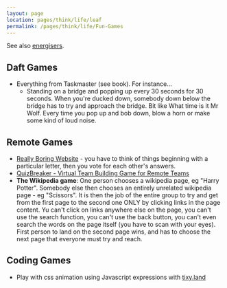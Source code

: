 ```yaml
---
layout: page
location: pages/think/life/leaf
permalink: /pages/think/life/Fun-Games
---
```


See also [energisers](/pages/think/events/workshops/energisers-warmups.md).

## Daft Games

- Everything from Taskmaster (see book). For instance...
    - Standing on a bridge and popping up every 30 seconds for 30 seconds. When you're ducked down, somebody down below the bridge has to try and approach the bridge. Bit like What time is it Mr Wolf. Every time you pop up and bob down, blow a horn or make some kind of loud noise.

## Remote Games

- [Really Boring Website](https://really.boring.website/) - you have to think of things beginning with a particular letter, then you vote for each other's answers.
- [QuizBreaker - Virtual Team Building Game for Remote Teams](https://www.quizbreaker.com/)
- **The Wikipedia game**: One person chooses a wikipedia page, eg "Harry Potter". Somebody else then chooses an entirely unrelated wikipedia page - eg "Scissors". It is then the job of the entire group to try and get from the first page to the second one ONLY by clicking links in the page content. Yu can't click on links anywhere else on the page, you can't use the search function, you can't use the back button, you can't even search the words on the page itself (you have to scan with your eyes). First person to land on the second page wins, and has to choose the next page that everyone must try and reach.

## Coding Games

- Play with css animation using Javascript expressions with [tixy.land](/pages/coding/webdev/js/tixy-land)
